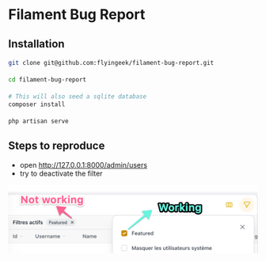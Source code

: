 # Filament Bug Report

## Installation

```sh
git clone git@github.com:flyingeek/filament-bug-report.git

cd filament-bug-report

# This will also seed a sqlite database
composer install

php artisan serve
```

## Steps to reproduce

- open http://127.0.0.1:8000/admin/users
- try to deactivate the filter

![Screenshot](docs/screenshots/filter-close-button-not-working.jpg "Remove a filter")
